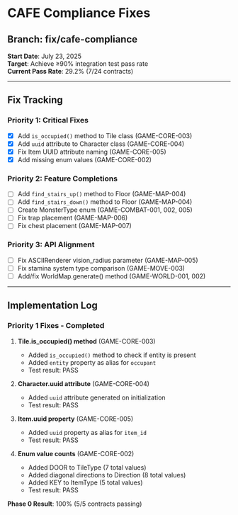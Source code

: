 # CAFE Compliance Fixes
## Branch: fix/cafe-compliance

**Start Date**: July 23, 2025  
**Target**: Achieve ≥90% integration test pass rate  
**Current Pass Rate**: 29.2% (7/24 contracts)

---

## Fix Tracking

### Priority 1: Critical Fixes

- [x] Add `is_occupied()` method to Tile class (GAME-CORE-003)
- [x] Add `uuid` attribute to Character class (GAME-CORE-004)
- [x] Fix Item UUID attribute naming (GAME-CORE-005)
- [x] Add missing enum values (GAME-CORE-002)

### Priority 2: Feature Completions

- [ ] Add `find_stairs_up()` method to Floor (GAME-MAP-004)
- [ ] Add `find_stairs_down()` method to Floor (GAME-MAP-004)
- [ ] Create MonsterType enum (GAME-COMBAT-001, 002, 005)
- [ ] Fix trap placement (GAME-MAP-006)
- [ ] Fix chest placement (GAME-MAP-007)

### Priority 3: API Alignment

- [ ] Fix ASCIIRenderer vision_radius parameter (GAME-MAP-005)
- [ ] Fix stamina system type comparison (GAME-MOVE-003)
- [ ] Add/fix WorldMap.generate() method (GAME-WORLD-001, 002)

---

## Implementation Log

### Priority 1 Fixes - Completed

1. **Tile.is_occupied() method** (GAME-CORE-003)
   - Added `is_occupied()` method to check if entity is present
   - Added `entity` property as alias for `occupant`
   - Test result: PASS

2. **Character.uuid attribute** (GAME-CORE-004)
   - Added `uuid` attribute generated on initialization
   - Test result: PASS

3. **Item.uuid property** (GAME-CORE-005)
   - Added `uuid` property as alias for `item_id`
   - Test result: PASS

4. **Enum value counts** (GAME-CORE-002)
   - Added DOOR to TileType (7 total values)
   - Added diagonal directions to Direction (8 total values)
   - Added KEY to ItemType (5 total values)
   - Test result: PASS

**Phase 0 Result**: 100% (5/5 contracts passing)